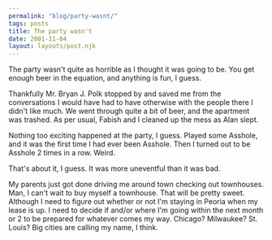 ```yaml
---
permalink: "blog/party-wasnt/"
tags: posts
title: The party wasn't
date: 2001-11-04
layout: layouts/post.njk
---
```


The party wasn't quite as horrible as I thought it was going to be. You get enough beer in the equation, and anything is fun, I guess.

Thankfully Mr. Bryan J. Polk stopped by and saved me from the conversations I would have had to have otherwise with the people there I didn't like much. We went through quite a bit of beer, and the apartment was trashed. As per usual, Fabish and I cleaned up the mess as Alan slept. 

Nothing too exciting happened at the party, I guess. Played some Asshole, and it was the first time I had ever been Asshole. Then I turned out to be Asshole 2 times in a row. Weird. 

That's about it, I guess. It was more uneventful than it was bad.

My parents just got done driving me around town checking out townhouses. Man, I can't wait to buy myself a townhouse. That will be pretty sweet. Although I need to figure out whether or not I'm staying in Peoria when my lease is up. I need to decide if and/or where I'm going within the next month or 2 to be prepared for whatever comes my way. Chicago? Milwaukee? St. Louis? Big cities are calling my name, I think.